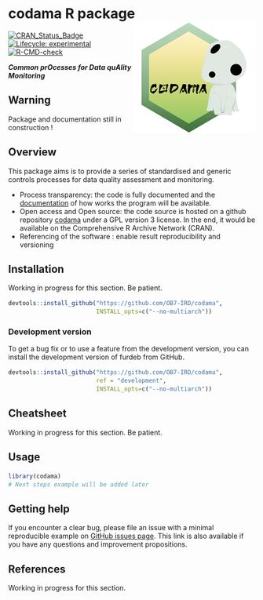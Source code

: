 
<!-- README.md is generated from README.Rmd. Please edit that file and click on Knit button at the end. -->

# codama R package <a href='https://ob7-ird.github.io/codama/'><img src='man/figures/logo_codama.png' align="right" /></a>

<!-- badges: start -->

[![CRAN_Status_Badge](https://www.r-pkg.org/badges/version/codama)](https://cran.r-project.org/package=codama)
[![Lifecycle:
experimental](https://img.shields.io/badge/lifecycle-experimental-orange.svg)](https://www.tidyverse.org/lifecycle/#experimental)
[![R-CMD-check](https://github.com/OB7-IRD/codama/workflows/R-CMD-check/badge.svg)](https://github.com/OB7-IRD/codama/actions)
<!-- badges: end -->

***Common prOcesses for Data quAlity Monitoring***

## Warning

Package and documentation still in construction !

## Overview

This package aims is to provide a series of standardised and generic
controls processes for data quality assessment and monitoring.

-   Process transparency: the code is fully documented and the
    [documentation](https://ob7-ird.github.io/codama/) of how works the
    program will be available.
-   Open access and Open source: the code source is hosted on a github
    repository [codama](https://github.com/OB7-IRD/codama/) under a GPL
    version 3 license. In the end, it would be available on the
    Comprehensive R Archive Network (CRAN).
-   Referencing of the software : enable result reproducibility and
    versioning

## Installation

Working in progress for this section. Be patient.

``` r
devtools::install_github("https://github.com/OB7-IRD/codama",
                         INSTALL_opts=c("--no-multiarch"))
```

### Development version

To get a bug fix or to use a feature from the development version, you
can install the development version of furdeb from GitHub.

``` r
devtools::install_github("https://github.com/OB7-IRD/codama",
                         ref = "development",
                         INSTALL_opts=c("--no-multiarch"))
```

## Cheatsheet

Working in progress for this section. Be patient.

## Usage

``` r
library(codama)
# Next steps example will be added later
```

## Getting help

If you encounter a clear bug, please file an issue with a minimal
reproducible example on [GitHub issues
page](https://github.com/OB7-IRD/codama/issues). This link is also
available if you have any questions and improvement propositions.

## References

Working in progress for this section.
